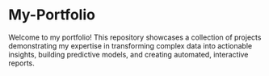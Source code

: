 # My-Portfolio
Welcome to my portfolio! This repository showcases a collection of projects demonstrating my expertise in transforming complex data into actionable insights, building predictive models, and creating automated, interactive reports.
